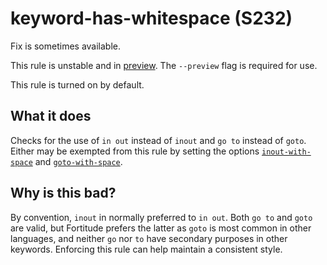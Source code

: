 # keyword-has-whitespace (S232)
Fix is sometimes available.

This rule is unstable and in [preview](../preview.md). The `--preview` flag is required for use.

This rule is turned on by default.

## What it does
Checks for the use of `in out` instead of `inout` and `go to` instead of `goto`.
Either may be exempted from this rule by setting the options
[`inout-with-space`](../settings.md#inout-with-space) and
[`goto-with-space`](../settings.md#goto-with-space).

## Why is this bad?
By convention, `inout` in normally preferred to `in out`. Both `go to` and
`goto` are valid, but Fortitude prefers the latter as `goto` is most common
in other languages, and neither `go` nor `to` have secondary purposes in
other keywords. Enforcing this rule can help maintain a consistent style.
